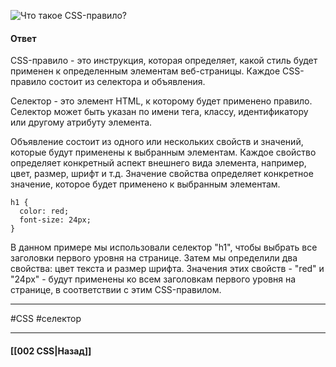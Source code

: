 
![Что такое CSS-правило?](https://youtu.be/CjdCxxqObaM?t=228)


#### Ответ

CSS-правило - это инструкция, которая определяет, какой стиль будет применен к определенным элементам веб-страницы. Каждое CSS-правило состоит из селектора и объявления.

Селектор - это элемент HTML, к которому будет применено правило. Селектор может быть указан по имени тега, классу, идентификатору или другому атрибуту элемента.

Объявление состоит из одного или нескольких свойств и значений, которые будут применены к выбранным элементам. Каждое свойство определяет конкретный аспект внешнего вида элемента, например, цвет, размер, шрифт и т.д. Значение свойства определяет конкретное значение, которое будет применено к выбранным элементам.

```
h1 {
  color: red;
  font-size: 24px;
}
```

В данном примере мы использовали селектор "h1", чтобы выбрать все заголовки первого уровня на странице. Затем мы определили два свойства: цвет текста и размер шрифта. Значения этих свойств - "red" и "24px" - будут применены ко всем заголовкам первого уровня на странице, в соответствии с этим CSS-правилом.

___
#CSS #селектор 

___

#### [[002 CSS|Назад]]